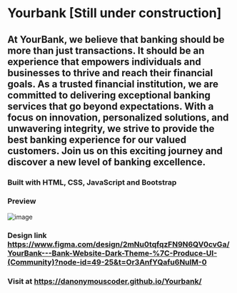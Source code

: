 # Yourbank [Still under construction]
## At YourBank, we believe that banking should be more than just transactions. It should be an experience that empowers individuals and businesses to thrive and reach their financial goals. As a trusted financial institution, we are committed to delivering exceptional banking services that go beyond expectations. With a focus on innovation, personalized solutions, and unwavering integrity, we strive to provide the best banking experience for our valued customers. Join us on this exciting journey and discover a new level of banking excellence.

### Built with HTML, CSS, JavaScript and Bootstrap

### Preview
![image](https://github.com/user-attachments/assets/550f41f0-8345-465b-b67f-4fdb00c43e5b)

### Design link https://www.figma.com/design/2mNu0tqfqzFN9N6QV0cvGa/YourBank---Bank-Website-Dark-Theme-%7C-Produce-UI-(Community)?node-id=49-25&t=Or3AnfYQafu6NulM-0


### Visit at https://danonymouscoder.github.io/Yourbank/
